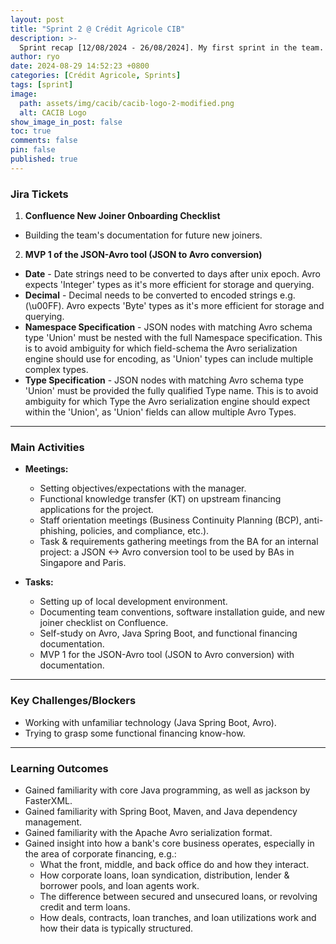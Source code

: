 ```yaml
---
layout: post
title: "Sprint 2 @ Crédit Agricole CIB"
description: >-
  Sprint recap [12/08/2024 - 26/08/2024]. My first sprint in the team. Onboarding, orientations, and self-learning.
author: ryo
date: 2024-08-29 14:52:23 +0800
categories: [Crédit Agricole, Sprints]
tags: [sprint]
image:
  path: assets/img/cacib/cacib-logo-2-modified.png
  alt: CACIB Logo
show_image_in_post: false
toc: true
comments: false
pin: false
published: true
---
```


### Jira Tickets

1. **Confluence New Joiner Onboarding Checklist**
  - Building the team's documentation for future new joiners.

2. **MVP 1 of the JSON-Avro tool (JSON to Avro conversion)**
  - **Date** - Date strings need to be converted to days after unix epoch. Avro expects 'Integer' types as it's more efficient for storage and querying.
  - **Decimal** - Decimal needs to be converted to encoded strings e.g. (\u00FF). Avro expects 'Byte' types as it's more efficient for storage and querying.
  - **Namespace Specification** - JSON nodes with matching Avro schema type 'Union' must be nested with the full Namespace specification. This is to avoid ambiguity for which field-schema the Avro serialization engine should use for encoding, as 'Union' types can include multiple complex types.
  - **Type Specification** - JSON nodes with matching Avro schema type 'Union' must be provided the fully qualified Type name. This is to avoid ambiguity for which Type the Avro serialization engine should expect within the 'Union', as 'Union' fields can allow multiple Avro Types.

---

### Main Activities

- **Meetings:**

  - Setting objectives/expectations with the manager.
  - Functional knowledge transfer (KT) on upstream financing applications for the project.
  - Staff orientation meetings (Business Continuity Planning (BCP), anti-phishing, policies, and compliance, etc.).
  - Task & requirements gathering meetings from the BA for an internal project: a JSON <-> Avro conversion tool to be used by BAs in Singapore and Paris.

- **Tasks:**
  - Setting up of local development environment.
  - Documenting team conventions, software installation guide, and new joiner checklist on Confluence.
  - Self-study on Avro, Java Spring Boot, and functional financing documentation.
  - MVP 1 for the JSON-Avro tool (JSON to Avro conversion) with documentation.

---

### Key Challenges/Blockers

- Working with unfamiliar technology (Java Spring Boot, Avro).
- Trying to grasp some functional financing know-how.

---

### Learning Outcomes

- Gained familiarity with core Java programming, as well as jackson by FasterXML.
- Gained familiarity with Spring Boot, Maven, and Java dependency management.
- Gained familiarity with the Apache Avro serialization format.
- Gained insight into how a bank's core business operates, especially in the area of corporate financing, e.g.:
  - What the front, middle, and back office do and how they interact.
  - How corporate loans, loan syndication, distribution, lender & borrower pools, and loan agents work.
  - The difference between secured and unsecured loans, or revolving credit and term loans.
  - How deals, contracts, loan tranches, and loan utilizations work and how their data is typically structured.
